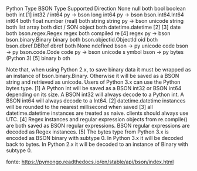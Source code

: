 Python Type     	        BSON Type 	    Supported Direction
None 	                    null 	        both
bool 	                    boolean 	    both
int [1] 	                int32 / int64 	py -> bson
long 	                    int64 	        py -> bson
bson.int64.Int64 	        int64 	        both
float 	                    number (real) 	both
string 	                    string 	        py -> bson
unicode 	                string 	        both
list 	                    array 	        both
dict / SON 	                object 	        both
datetime.datetime [2] [3] 	date 	        both
bson.regex.Regex 	        regex 	        both
compiled re [4] 	        regex 	        py -> bson
bson.binary.Binary 	        binary 	        both
bson.objectid.ObjectId 	    oid 	        both
bson.dbref.DBRef 	        dbref 	        both
None 	                    ndefined 	    bson -> py
unicode 	                code 	        bson -> py
bson.code.Code 	            code 	        py -> bson
unicode 	s               ymbol 	        bson -> py
bytes (Python 3) [5] 	    binary 	b       oth

Note that, when using Python 2.x, to save binary data it must be wrapped as an instance of bson.binary.Binary. Otherwise it will be saved as a BSON string and retrieved as unicode. Users of Python 3.x can use the Python bytes type.
[1]	A Python int will be saved as a BSON int32 or BSON int64 depending on its size. A BSON int32 will always decode to a Python int. A BSON int64 will always decode to a Int64.
[2]	datetime.datetime instances will be rounded to the nearest millisecond when saved
[3]	all datetime.datetime instances are treated as naive. clients should always use UTC.
[4]	Regex instances and regular expression objects from re.compile() are both saved as BSON regular expressions. BSON regular expressions are decoded as Regex instances.
[5]	The bytes type from Python 3.x is encoded as BSON binary with subtype 0. In Python 3.x it will be decoded back to bytes. In Python 2.x it will be decoded to an instance of Binary with subtype 0.

fonte: https://pymongo.readthedocs.io/en/stable/api/bson/index.html